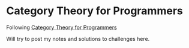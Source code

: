 # Category Theory for Programmers

Following [Category Theory for Programmers](https://bartoszmilewski.com/2014/10/28/category-theory-for-programmers-the-preface/)

Will try to post my notes and solutions to challenges here.

